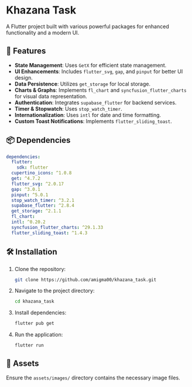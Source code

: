 # Khazana Task

A Flutter project built with various powerful packages for enhanced functionality and a modern UI.

## 🚀 Features
- **State Management**: Uses `GetX` for efficient state management.
- **UI Enhancements**: Includes `flutter_svg`, `gap`, and `pinput` for better UI design.
- **Data Persistence**: Utilizes `get_storage` for local storage.
- **Charts & Graphs**: Implements `fl_chart` and `syncfusion_flutter_charts` for visual data representation.
- **Authentication**: Integrates `supabase_flutter` for backend services.
- **Timer & Stopwatch**: Uses `stop_watch_timer`.
- **Internationalization**: Uses `intl` for date and time formatting.
- **Custom Toast Notifications**: Implements `flutter_sliding_toast`.

## 📦 Dependencies
```yaml
dependencies:
  flutter:
    sdk: flutter
  cupertino_icons: ^1.0.8
  get: ^4.7.2
  flutter_svg: ^2.0.17
  gap: ^3.0.1
  pinput: ^5.0.1
  stop_watch_timer: ^3.2.1
  supabase_flutter: ^2.8.4
  get_storage: ^2.1.1
  fl_chart:
  intl: ^0.20.2
  syncfusion_flutter_charts: ^29.1.33
  flutter_sliding_toast: ^1.4.3
```

## 🛠 Installation
1. Clone the repository:
   ```sh
   git clone https://github.com/amigma00/khazana_task.git
   ```
2. Navigate to the project directory:
   ```sh
   cd khazana_task
   ```
3. Install dependencies:
   ```sh
   flutter pub get
   ```
4. Run the application:
   ```sh
   flutter run
   ```

## 📂 Assets
Ensure the `assets/images/` directory contains the necessary image files.




